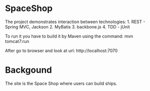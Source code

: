 SpaceShop
=========

The project demonstrates interaction between technologies:
    1. REST - Spring MVC, Jackson
    2. MyBatis
    3. backbone.js
    4. TDD - jUnit

To run it you have to build it by Maven using the command:
    mvn tomcat7:run

After go to browser and look at url:
    http://localhost:7070

Backgound
=========

The site is the Space Shop where users can build ships.
